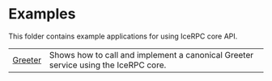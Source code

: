 # Examples

This folder contains example applications for using IceRPC core API.

|                       |                                                                                    |
|-----------------------|------------------------------------------------------------------------------------|
| [Greeter](./Greeter/) | Shows how to call and implement a canonical Greeter service using the IceRPC core. |
